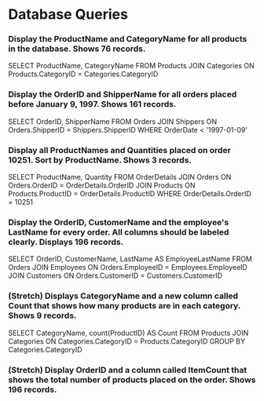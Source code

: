 # Database Queries

### Display the ProductName and CategoryName for all products in the database. Shows 76 records.
SELECT ProductName, CategoryName FROM Products
JOIN Categories ON Products.CategoryID = Categories.CategoryID

### Display the OrderID and ShipperName for all orders placed before January 9, 1997. Shows 161 records.
SELECT OrderID, ShipperName FROM Orders
JOIN Shippers ON Orders.ShipperID = Shippers.ShipperID
WHERE OrderDate < '1997-01-09'

### Display all ProductNames and Quantities placed on order 10251. Sort by ProductName. Shows 3 records.
SELECT ProductName, Quantity FROM OrderDetails
JOIN Orders ON Orders.OrderID = OrderDetails.OrderID
JOIN Products ON Products.ProductID = OrderDetails.ProductID
WHERE OrderDetails.OrderID = 10251

### Display the OrderID, CustomerName and the employee's LastName for every order. All columns should be labeled clearly. Displays 196 records.
SELECT OrderID, CustomerName, LastName AS EmployeeLastName FROM Orders
JOIN Employees ON Orders.EmployeeID = Employees.EmployeeID
JOIN Customers ON Orders.CustomerID = Customers.CustomerID

### (Stretch)  Displays CategoryName and a new column called Count that shows how many products are in each category. Shows 9 records.
SELECT CategoryName, count(ProductID) AS Count FROM Products
JOIN Categories ON Categories.CategoryID = Products.CategoryID
GROUP BY Categories.CategoryID

### (Stretch) Display OrderID and a column called ItemCount that shows the total number of products placed on the order. Shows 196 records. 